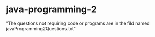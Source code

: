 # java-programming-2

"The questions not requiring code or programs are in the fild named javaProgramming2Questions.txt"
